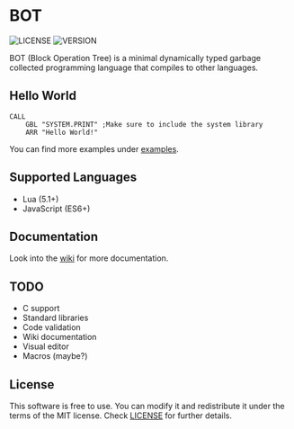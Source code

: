 # BOT
![LICENSE](https://img.shields.io/badge/LICENSE-MIT-green.svg) ![VERSION](https://img.shields.io/badge/VERSION-11-blue)

BOT (Block Operation Tree) is a minimal dynamically typed garbage collected programming language that compiles to other languages.
## Hello World
```
CALL
	GBL "SYSTEM.PRINT" ;Make sure to include the system library
	ARR "Hello World!"
```
You can find more examples under [examples](examples).
## Supported Languages
- Lua (5.1+)
- JavaScript (ES6+)
## Documentation
Look into the [wiki](https://github.com/ShoesForClues/BOT/wiki) for more documentation.
## TODO
- C support
- Standard libraries
- Code validation
- Wiki documentation
- Visual editor
- Macros (maybe?)
## License
This software is free to use. You can modify it and redistribute it under the terms of the 
MIT license. Check [LICENSE](LICENSE) for further details.

